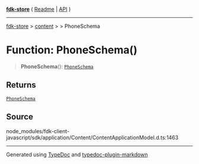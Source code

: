 [**fdk-store**](../../../README.md) ( [Readme](../../../README.md) \| [API](../../../API.md) )

---

[fdk-store](../../../API.md) > [content](../../README.md) > [<internal>](../README.md) > PhoneSchema

# Function: PhoneSchema()

> **PhoneSchema**(): [`PhoneSchema`](../type-aliases/type-alias.PhoneSchema.md)

## Returns

[`PhoneSchema`](../type-aliases/type-alias.PhoneSchema.md)

## Source

node_modules/fdk-client-javascript/sdk/application/Content/ContentApplicationModel.d.ts:1463

---

Generated using [TypeDoc](https://typedoc.org/) and [typedoc-plugin-markdown](https://www.npmjs.com/package/typedoc-plugin-markdown)
